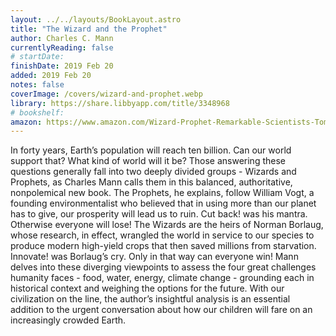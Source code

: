 ```yaml
---
layout: ../../layouts/BookLayout.astro
title: "The Wizard and the Prophet"
author: Charles C. Mann
currentlyReading: false
# startDate:
finishDate: 2019 Feb 20
added: 2019 Feb 20
notes: false
coverImage: /covers/wizard-and-prophet.webp
library: https://share.libbyapp.com/title/3348968
# bookshelf:
amazon: https://www.amazon.com/Wizard-Prophet-Remarkable-Scientists-Tomorrows/dp/0307961699
---
```


In forty years, Earth’s population will reach ten billion. Can our world support that? What kind of world will it be? Those answering these questions generally fall into two deeply divided groups - Wizards and Prophets, as Charles Mann calls them in this balanced, authoritative, nonpolemical new book. The Prophets, he explains, follow William Vogt, a founding environmentalist who believed that in using more than our planet has to give, our prosperity will lead us to ruin. Cut back! was his mantra. Otherwise everyone will lose! The Wizards are the heirs of Norman Borlaug, whose research, in effect, wrangled the world in service to our species to produce modern high-yield crops that then saved millions from starvation. Innovate! was Borlaug’s cry. Only in that way can everyone win! Mann delves into these diverging viewpoints to assess the four great challenges humanity faces - food, water, energy, climate change - grounding each in historical context and weighing the options for the future. With our civilization on the line, the author’s insightful analysis is an essential addition to the urgent conversation about how our children will fare on an increasingly crowded Earth.

<!-- ### Notes & Highlights -->
